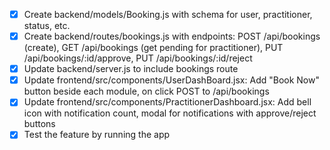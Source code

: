 - [x] Create backend/models/Booking.js with schema for user, practitioner, status, etc.
- [x] Create backend/routes/bookings.js with endpoints: POST /api/bookings (create), GET /api/bookings (get pending for practitioner), PUT /api/bookings/:id/approve, PUT /api/bookings/:id/reject
- [x] Update backend/server.js to include bookings route
- [x] Update frontend/src/components/UserDashBoard.jsx: Add "Book Now" button beside each module, on click POST to /api/bookings
- [x] Update frontend/src/components/PractitionerDashboard.jsx: Add bell icon with notification count, modal for notifications with approve/reject buttons
- [x] Test the feature by running the app
